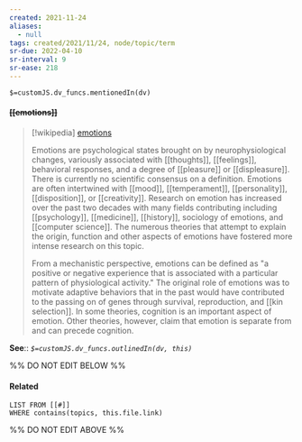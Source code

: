```yaml
---
created: 2021-11-24 
aliases:
  - null
tags: created/2021/11/24, node/topic/term
sr-due: 2022-04-10
sr-interval: 9
sr-ease: 218
---
```

`$=customJS.dv_funcs.mentionedIn(dv)`

#### <s class="topic-title">[[emotions]]</s>

> [!wikipedia] [emotions](https://en.wikipedia.org/wiki/Emotion)
> 
> Emotions are psychological states brought on by neurophysiological changes, variously associated with [[thoughts]], [[feelings]], behavioral responses, and a degree of [[pleasure]] or [[displeasure]]. There is currently no scientific consensus on a definition. Emotions are often intertwined with [[mood]], [[temperament]], [[personality]], [[disposition]], or [[creativity]]. Research on emotion has increased over the past two decades with many fields contributing including [[psychology]], [[medicine]], [[history]], sociology of emotions, and [[computer science]]. The numerous theories that attempt to explain the origin, function and other aspects of emotions have fostered more intense research on this topic. 
>
> From a mechanistic perspective, emotions can be defined as "a positive or negative experience that is associated with a particular pattern of physiological activity." The original role of emotions was to motivate adaptive behaviors that in the past would have contributed to the passing on of genes through survival, reproduction, and [[kin selection]]. In some theories, cognition is an important aspect of emotion. Other theories, however, claim that emotion is separate from and can precede cognition. 

**See**::
*`$=customJS.dv_funcs.outlinedIn(dv, this)`*

%% DO NOT EDIT BELOW %%

#### Related 

```dataview
LIST FROM [[#]]
WHERE contains(topics, this.file.link)
```
%% DO NOT EDIT ABOVE %%
